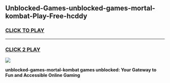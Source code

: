 
## Unblocked-Games-unblocked-games-mortal-kombat-Play-Free-hcddy
<h3>
<a href="https://premium76.site?title=unblocked-games-mortal-kombat&ref=23A">CLICK TO PLAY</a></h3>
<hr>

<h3>
<a href="https://premium76.site?title=unblocked-games-mortal-kombat&ref=23A">CLICK 2 PLAY</a>
  
</h3>

<a href="https://premium76.site?title=unblocked-games-mortal-kombat&ref=23A"><img src="https://clearcache.store/games.png"></a>


**unblocked-games-mortal-kombat games unblocked: Your Gateway to Fun and Accessible Online Gaming**
